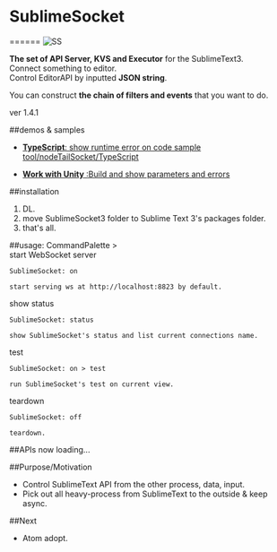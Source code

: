 # SublimeSocket
======
![SS](/main.png)

**The set of API Server, KVS and Executor** for the SublimeText3.   
Connect something to editor.  
Control EditorAPI by inputted **JSON string**.  

You can construct **the chain of filters and events** that you want to do. 

ver 1.4.1


##demos & samples
* [**TypeScript**: show runtime error on code sample](https://vimeo.com/88961966) 
	[tool/nodeTailSocket/TypeScript](https://github.com/sassembla/SublimeSocket3/tree/master/tool/nodeTailSocket/TypeScript)
	
* [**Work with Unity**	:Build and show parameters and errors](https://vimeo.com/71323225)  


##installation
1. DL.
2. move SublimeSocket3 folder to Sublime Text 3's packages folder.
3. that's all.


##usage: CommandPalette >  
start WebSocket server

	SublimeSocket: on
	
	start serving ws at http://localhost:8823 by default.

show status
	
	SublimeSocket: status
	
	show SublimeSocket's status and list current connections name.

test

	SublimeSocket: on > test
	
	run SublimeSocket's test on current view.
	
teardown

	SublimeSocket: off
	
	teardown.

##APIs
now loading...


##Purpose/Motivation
* Control SublimeText API from the other process, data, input.
* Pick out all heavy-process from SublimeText to the outside & keep async.


##Next
* Atom adopt.
